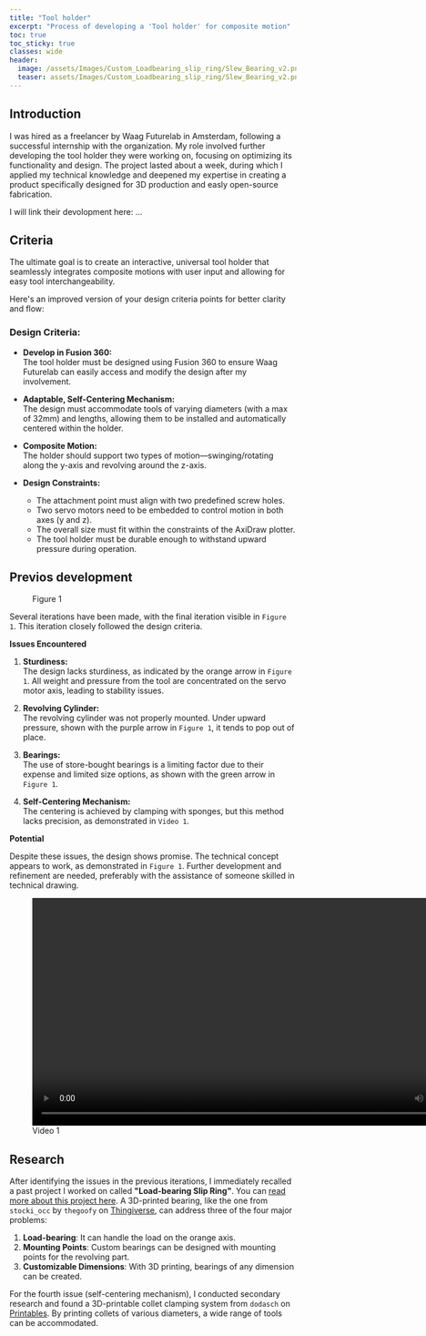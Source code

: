 ```yaml
---
title: "Tool holder"
excerpt: "Process of developing a 'Tool holder' for composite motion"
toc: true
toc_sticky: true
classes: wide
header:
  image: /assets/Images/Custom_Loadbearing_slip_ring/Slew_Bearing_v2.png
  teaser: assets/Images/Custom_Loadbearing_slip_ring/Slew_Bearing_v2.png
---
```


## Introduction

I was hired as a freelancer by Waag Futurelab in Amsterdam, following a successful internship with the organization. My role involved further developing the tool holder they were working on, focusing on optimizing its functionality and design. The project lasted about a week, during which I applied my technical knowledge and deepened my expertise in creating a product specifically designed for 3D production and easly open-source fabrication.

I will link their devolopment here: ...

## Criteria 

The ultimate goal is to create an interactive, universal tool holder that seamlessly integrates composite motions with user input and allowing for easy tool interchangeability.

Here's an improved version of your design criteria points for better clarity and flow:

### Design Criteria:

* **Develop in Fusion 360:**<br>
 The tool holder must be designed using Fusion 360 to ensure Waag Futurelab can easily access and modify the design after my involvement.

* **Adaptable, Self-Centering Mechanism:** <br>
The design must accommodate tools of varying diameters (with a max of 32mm) and lengths, allowing them to be installed and automatically centered within the holder.

* **Composite Motion:** <br>
The holder should support two types of motion—swinging/rotating along the y-axis and revolving around the z-axis.

* **Design Constraints:**
  * The attachment point must align with two predefined screw holes.
  * Two servo motors need to be embedded to control motion in both axes (y and z).
  * The overall size must fit within the constraints of the AxiDraw plotter.
  * The tool holder must be durable enough to withstand upward pressure during operation.

## Previos development

<figure style="width: 400px" class="align-right">
  <img src="/assets/Images/Tool_Holder/Tool Holder v1.png" alt="">
  <figcaption>Figure 1</figcaption>
</figure> 

Several iterations have been made, with the final iteration visible in `Figure 1`. This iteration closely followed the design criteria.

**Issues Encountered**

1. **Sturdiness:**<br>
The design lacks sturdiness, as indicated by the orange arrow in `Figure 1`. All weight and pressure from the tool are concentrated on the servo motor axis, leading to stability issues.

2. **Revolving Cylinder:** <br>
The revolving cylinder was not properly mounted. Under upward pressure, shown with the purple arrow in `Figure 1`, it tends to pop out of place.

3. **Bearings:** <br>
The use of store-bought bearings is a limiting factor due to their expense and limited size options, as shown with the green arrow in `Figure 1`.

4. **Self-Centering Mechanism:**<br>
The centering is achieved by clamping with sponges, but this method lacks precision, as demonstrated in `Video 1`.

**Potential**

Despite these issues, the design shows promise. The technical concept appears to work, as demonstrated in `Figure 1`. Further development and refinement are needed, preferably with the assistance of someone skilled in technical drawing.


<figure style="width: 800px" class="centre">
  <video width="800" controls loop>
    <source src="/assets/Images/Tool_Holder/revolving-tool-holder.mp4" type="video/mp4">
    Your browser does not support the video tag.
  </video>
  <figcaption>Video 1</figcaption>
</figure>

## Research

After identifying the issues in the previous iterations, I immediately recalled a past project I worked on called **"Load-bearing Slip Ring"**. You can [read more about this project here](https://www.sven-dekker.com/projects/Load-bearing%20slip%20ring//). A 3D-printed bearing, like the one from `stocki_occ` by `thegoofy` on [Thingiverse](https://www.thingiverse.com/thing:4665998), can address three of the four major problems:

1. **Load-bearing**: It can handle the load on the orange axis.
2. **Mounting Points**: Custom bearings can be designed with mounting points for the revolving part.
3. **Customizable Dimensions**: With 3D printing, bearings of any dimension can be created.

For the fourth issue (self-centering mechanism), I conducted secondary research and found a 3D-printable collet clamping system from `dodasch` on [Printables](https://www.printables.com/model/109942-kraftform-tool-holder-collet-clamping-system). By printing collets of various diameters, a wide range of tools can be accommodated.





